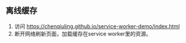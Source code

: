 ## 离线缓存

1. 访问 https://chenqiuling.github.io/service-worker-demo/index.html
2. 断开网络刷新页面，加载缓存在service worker里的资源。
